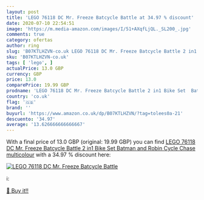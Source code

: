 ```yaml
---
layout: post
title: 'LEGO 76118 DC Mr. Freeze Batcycle Battle at 34.97 % discount'
date: 2020-07-10 22:54:51
image: 'https://m.media-amazon.com/images/I/51+AXqfLjQL._SL200_.jpg'
comments: true
category: ofertas
author: ring
slug: 'B07KTLHZVN-co.uk LEGO 76118 DC Mr. Freeze Batcycle Battle 2 in1 Bike Set...'
sku: 'B07KTLHZVN-co.uk'
tags: [ 'lego', ]
actualPrice: 13.0 GBP
currency: GBP
price: 13.0
comparePrice: 19.99 GBP
prodname: 'LEGO 76118 DC Mr. Freeze Batcycle Battle 2 in1 Bike Set  Batman and Robin Cycle Chase  multicolour'
country: 'co.uk'
flag: '🇬🇧'
brand: ''
buyurl: 'https://www.amazon.co.uk/dp/B07KTLHZVN/?tag=tolees0a-21'
descuento: '34.97'
average: '13.626666666666667'
---
```


With a final price of 13.0 GBP (original: 19.99 GBP) you can find [LEGO 76118 DC Mr. Freeze Batcycle Battle 2 in1 Bike Set  Batman and Robin Cycle Chase  multicolour](https://www.amazon.co.uk/dp/B07KTLHZVN/?tag=tolees0a-21) with a  34.97 % discount here:

[![LEGO 76118 DC Mr. Freeze Batcycle Battle](https://m.media-amazon.com/images/I/51+AXqfLjQL._SL200_.jpg)](https://www.amazon.co.uk/dp/B07KTLHZVN/?tag=tolees0a-21)

ℹ️:


[🛒 Buy it!!](https://www.amazon.co.uk/dp/B07KTLHZVN/?tag=tolees0a-21)
